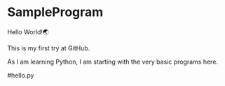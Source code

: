 ﻿# SampleProgram


Hello World!🌏

This is my first try at GitHub.

As I am learning Python, I am starting with the very basic programs here.


#hello.py 
